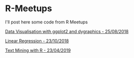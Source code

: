 # R-Meetups
I'll post here some code from R Meetups

[Data Visualisation with ggplot2 and dygraphics - 25/08/2018](20180825/20180825.Rmd)

[Linear Regression - 23/10/2018](20181023/20181023-linear-regression.Rmd)

[Text Mining with R - 23/04/2019](20181023/20181023-linear-regression.Rmd)
